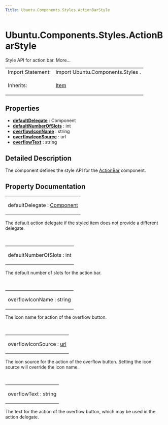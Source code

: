 ```yaml
---
Title: Ubuntu.Components.Styles.ActionBarStyle
---
```


# Ubuntu.Components.Styles.ActionBarStyle

<span class="subtitle"></span>
<!-- $$$ActionBarStyle-brief -->
<p>Style API for action bar. More...</p>
<!-- @@@ActionBarStyle -->
<table class="alignedsummary">
<tr><td class="memItemLeft rightAlign topAlign"> Import Statement:</td><td class="memItemRight bottomAlign"> import Ubuntu.Components.Styles .</td></tr><tr><td class="memItemLeft rightAlign topAlign"> Inherits:</td><td class="memItemRight bottomAlign"> <p><a href="../sdk-14.10/QtQuick.Item.md">Item</a></p>
</td></tr></table><ul>
</ul>
<h2 id="properties">Properties</h2>
<ul>
<li class="fn"><b><b><a href="#defaultDelegate-prop">defaultDelegate</a></b></b> : Component</li>
<li class="fn"><b><b><a href="#defaultNumberOfSlots-prop">defaultNumberOfSlots</a></b></b> : int</li>
<li class="fn"><b><b><a href="#overflowIconName-prop">overflowIconName</a></b></b> : string</li>
<li class="fn"><b><b><a href="#overflowIconSource-prop">overflowIconSource</a></b></b> : url</li>
<li class="fn"><b><b><a href="#overflowText-prop">overflowText</a></b></b> : string</li>
</ul>
<!-- $$$ActionBarStyle-description -->
<h2 id="details">Detailed Description</h2>
</p>
<p>The component defines the style API for the <a href="Ubuntu.Components.ActionBar.md">ActionBar</a> component.</p>
<!-- @@@ActionBarStyle -->
<h2>Property Documentation</h2>
<!-- $$$defaultDelegate -->
<table class="qmlname"><tr valign="top" id="defaultDelegate-prop"><td class="tblQmlPropNode"><p><span class="name">defaultDelegate</span> : <span class="type"><a href="../sdk-14.10/QtQml.Component.md">Component</a></span></p></td></tr></table><p>The default action delegate if the styled item does not provide a different delegate.</p>
<!-- @@@defaultDelegate -->
<br/>
<!-- $$$defaultNumberOfSlots -->
<table class="qmlname"><tr valign="top" id="defaultNumberOfSlots-prop"><td class="tblQmlPropNode"><p><span class="name">defaultNumberOfSlots</span> : <span class="type">int</span></p></td></tr></table><p>The default number of slots for the action bar.</p>
<!-- @@@defaultNumberOfSlots -->
<br/>
<!-- $$$overflowIconName -->
<table class="qmlname"><tr valign="top" id="overflowIconName-prop"><td class="tblQmlPropNode"><p><span class="name">overflowIconName</span> : <span class="type">string</span></p></td></tr></table><p>The icon name for action of the overflow button.</p>
<!-- @@@overflowIconName -->
<br/>
<!-- $$$overflowIconSource -->
<table class="qmlname"><tr valign="top" id="overflowIconSource-prop"><td class="tblQmlPropNode"><p><span class="name">overflowIconSource</span> : <span class="type"><a href="http://doc.qt.io/qt-5/qml-url.html">url</a></span></p></td></tr></table><p>The icon source for the action of the overflow button. Setting the icon source will override the icon name.</p>
<!-- @@@overflowIconSource -->
<br/>
<!-- $$$overflowText -->
<table class="qmlname"><tr valign="top" id="overflowText-prop"><td class="tblQmlPropNode"><p><span class="name">overflowText</span> : <span class="type">string</span></p></td></tr></table><p>The text for the action of the overflow button, which may be used in the action delegate.</p>
<!-- @@@overflowText -->
<br/>

